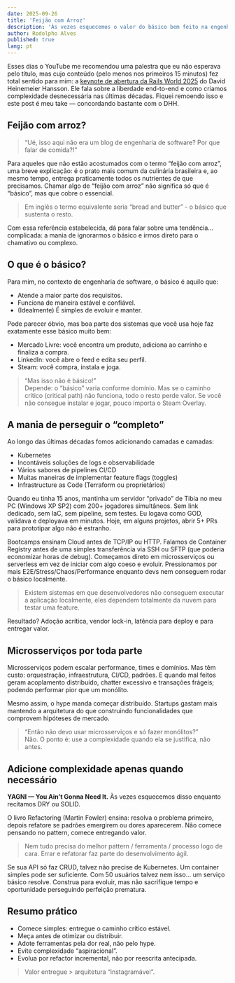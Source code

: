 ```yaml
---
date: 2025-09-26
title: 'Feijão com Arroz'
description: 'Às vezes esquecemos o valor do básico bem feito na engenharia de software.'
author: Rodolpho Alves
published: true
lang: pt
---
```


Esses dias o YouTube me recomendou uma palestra que eu não esperava pelo título, mas cujo conteúdo (pelo menos nos primeiros 15 minutos) fez total sentido para mim: a [keynote de abertura da Rails World 2025](https://youtu.be/gcwzWzC7gUA?si=KVKwsHroxcvSSdbC) do David Heinemeier Hansson. Ele fala sobre a liberdade end-to-end e como criamos complexidade desnecessária nas últimas décadas. Fiquei remoendo isso e este post é meu take — concordando bastante com o DHH.

## Feijão com arroz?

> “Ué, isso aqui não era um blog de engenharia de software? Por que falar de comida?!”

Para aqueles que não estão acostumados com o termo “feijão com arroz”, uma breve explicação: é o prato mais comum da culinária brasileira e, ao mesmo tempo, entrega praticamente todos os nutrientes de que precisamos. Chamar algo de “feijão com arroz” não significa só que é “básico”, mas que cobre o essencial.

> Em inglês o termo equivalente seria “bread and butter” - o básico que sustenta o resto.

Com essa referência estabelecida, dá para falar sobre uma tendência... complicada: a mania de ignorarmos o básico e irmos direto para o chamativo ou complexo.

## O que é o básico?

Para mim, no contexto de engenharia de software, o básico é aquilo que:

- Atende a maior parte dos requisitos.
- Funciona de maneira estável e confiável.
- (Idealmente) É simples de evoluir e manter.

Pode parecer óbvio, mas boa parte dos sistemas que você usa hoje faz exatamente esse básico muito bem:

- Mercado Livre: você encontra um produto, adiciona ao carrinho e finaliza a compra.
- LinkedIn: você abre o feed e edita seu perfil.
- Steam: você compra, instala e joga.

> “Mas isso não é básico!”  
> Depende: o “básico” varia conforme domínio. Mas se o caminho crítico (critical path) não funciona, todo o resto perde valor. Se você não consegue instalar e jogar, pouco importa o Steam Overlay.

## A mania de perseguir o “completo”

Ao longo das últimas décadas fomos adicionando camadas e camadas:

- Kubernetes
- Incontáveis soluções de logs e observabilidade
- Vários sabores de pipelines CI/CD
- Muitas maneiras de implementar feature flags (toggles)
- Infrastructure as Code (Terraform ou proprietários)

Quando eu tinha 15 anos, mantinha um servidor “privado” de Tibia no meu PC (Windows XP SP2) com 200+ jogadores simultâneos. Sem link dedicado, sem IaC, sem pipeline, sem testes. Eu logava como GOD, validava e deployava em minutos. Hoje, em alguns projetos, abrir 5+ PRs para prototipar algo não é estranho.

Bootcamps ensinam Cloud antes de TCP/IP ou HTTP. Falamos de Container Registry antes de uma simples transferência via SSH ou SFTP (que poderia economizar horas de debug). Começamos direto em microsserviços ou serverless em vez de iniciar com algo coeso e evoluir. Pressionamos por mais E2E/Stress/Chaos/Performance enquanto devs nem conseguem rodar o básico localmente.

> Existem sistemas em que desenvolvedores não conseguem executar a aplicação localmente, eles dependem totalmente da nuvem para testar uma feature.

Resultado? Adoção acrítica, vendor lock-in, latência para deploy e para entregar valor.

## Microsserviços por toda parte

Microsserviços podem escalar performance, times e domínios. Mas têm custo: orquestração, infraestrutura, CI/CD, padrões. E quando mal feitos geram acoplamento distribuído, chatter excessivo e transações frágeis; podendo performar pior que um monólito.

Mesmo assim, o hype manda começar distribuído. Startups gastam mais mantendo a arquitetura do que construindo funcionalidades que comprovem hipóteses de mercado.

> “Então não devo usar microsserviços e só fazer monólitos?”  
> Não. O ponto é: use a complexidade quando ela se justifica, não antes.

## Adicione complexidade apenas quando necessário

**YAGNI — You Ain’t Gonna Need It.** Às vezes esquecemos disso enquanto recitamos DRY ou SOLID.

O livro Refactoring (Martin Fowler) ensina: resolva o problema primeiro, depois refatore se padrões emergirem ou dores aparecerem. Não comece pensando no pattern, comece entregando valor.

> Nem tudo precisa do melhor pattern / ferramenta / processo logo de cara. Errar e refatorar faz parte do desenvolvimento ágil.

Se sua API só faz CRUD, talvez não precise de Kubernetes. Um container simples pode ser suficiente. Com 50 usuários talvez nem isso... um serviço básico resolve. Construa para evoluir, mas não sacrifique tempo e oportunidade perseguindo perfeição prematura.

## Resumo prático

- Comece simples: entregue o caminho crítico estável.
- Meça antes de otimizar ou distribuir.
- Adote ferramentas pela dor real, não pelo hype.
- Evite complexidade “aspiracional”.
- Evolua por refactor incremental, não por reescrita antecipada.

> Valor entregue > arquitetura “instagramável”.
